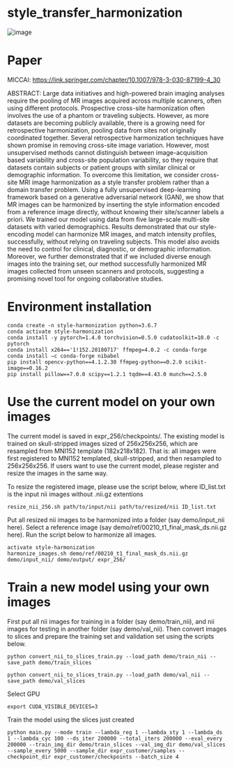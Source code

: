 # style_transfer_harmonization
![image](https://github.com/bigting84/style_transfer_harmonization/blob/main/represent_pictures/video_ref1.gif)

# Paper
MICCAI: https://link.springer.com/chapter/10.1007/978-3-030-87199-4_30

ABSTRACT:
Large data initiatives and high-powered brain imaging analyses require the pooling of MR images acquired across multiple scanners, often using different protocols. Prospective cross-site harmonization often involves the use of a phantom or traveling subjects. However, as more datasets are becoming publicly available, there is a growing need for retrospective harmonization, pooling data from sites not originally coordinated together. Several retrospective harmonization techniques have shown promise in removing cross-site image variation. However, most unsupervised methods cannot distinguish between image-acquisition based variability and cross-site population variability, so they require that datasets contain subjects or patient groups with similar clinical or demographic information. To overcome this limitation, we consider cross-site MRI image harmonization as a style transfer problem rather than a domain transfer problem. Using a fully unsupervised deep-learning framework based on a generative adversarial network (GAN), we show that MR images can be harmonized by inserting the style information encoded from a reference image directly, without knowing their site/scanner labels a priori. We trained our model using data from five large-scale multi-site datasets with varied demographics. Results demonstrated that our style-encoding model can harmonize MR images, and match intensity profiles, successfully, without relying on traveling subjects. This model also avoids the need to control for clinical, diagnostic, or demographic information. Moreover, we further demonstrated that if we included diverse enough images into the training set, our method successfully harmonized MR images collected from unseen scanners and protocols, suggesting a promising novel tool for ongoing collaborative studies.

# Environment installation
```
conda create -n style-harmonization python=3.6.7 
conda activate style-harmonization
conda install -y pytorch=1.4.0 torchvision=0.5.0 cudatoolkit=10.0 -c pytorch 
conda install x264=='1!152.20180717' ffmpeg=4.0.2 -c conda-forge 
conda install –c conda-forge nibabel
pip install opencv-python==4.1.2.30 ffmpeg-python==0.2.0 scikit-image==0.16.2 
pip install pillow==7.0.0 scipy==1.2.1 tqdm==4.43.0 munch==2.5.0
```
# Use the current model on your own images

The current model is saved in expr_256/checkpoints/. The existing model is trained on skull-stripped images sized of 256x256x256, which are resampled from MNI152 template (182x218x182). That is: all images were first registered to MNI152 templated, skull-stripped, and then resampled to 256x256x256. If users want to use the current model, please register and resize the images in the same way.

To resize the registered image, please use the script below, where ID_list.txt is the input nii images without .nii.gz extentions

```
resize_nii_256.sh path/to/input/nii path/to/resized/nii ID_list.txt
```

Put all resized nii images to be harmonized into a folder (say demo/input_nii here). Select a reference image (say demo/ref/00210_t1_final_mask_ds.nii.gz here). Run the script below to harmonize all images.

```
activate style-harmonization
harmonize_images.sh demo/ref/00210_t1_final_mask_ds.nii.gz demo/input_nii/ demo/output/ expr_256/
```


# Train a new model using your own images

First put all nii images for training in a folder (say demo/train_nii), and nii images for testing in another folder (say demo/val_nii). Then convert images to slices and prepare the training set and validation set using the scripts below.
```
python convert_nii_to_slices_train.py --load_path demo/train_nii --save_path demo/train_slices

python convert_nii_to_slices_train.py --load_path demo/val_nii --save_path demo/val_slices
```
Select GPU
```
export CUDA_VISIBLE_DEVICES=3
```

Train the model using the slices just created
```
python main.py --mode train --lambda_reg 1 --lambda_sty 1 --lambda_ds 1 --lambda_cyc 100 --ds_iter 200000 --total_iters 200000 --eval_every 200000 --train_img_dir demo/train_slices --val_img_dir demo/val_slices --sample_every 5000 --sample_dir expr_customer/samples --checkpoint_dir expr_customer/checkpoints --batch_size 4
```





